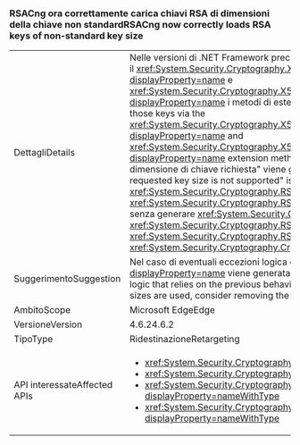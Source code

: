 ### <a name="rsacng-now-correctly-loads-rsa-keys-of-non-standard-key-size"></a><span data-ttu-id="1653b-101">RSACng ora correttamente carica chiavi RSA di dimensioni della chiave non standard</span><span class="sxs-lookup"><span data-stu-id="1653b-101">RSACng now correctly loads RSA keys of non-standard key size</span></span>

|   |   |
|---|---|
|<span data-ttu-id="1653b-102">Dettagli</span><span class="sxs-lookup"><span data-stu-id="1653b-102">Details</span></span>|<span data-ttu-id="1653b-103">Nelle versioni di .NET Framework precedenti alla 4.6.2, i clienti con dimensioni della chiave non standard per i certificati RSA sono in grado di accedere a tali chiavi tramite il <xref:System.Security.Cryptography.X509Certificates.RSACertificateExtensions.GetRSAPublicKey(System.Security.Cryptography.X509Certificates.X509Certificate2)?displayProperty=name> e <xref:System.Security.Cryptography.X509Certificates.RSACertificateExtensions.GetRSAPrivateKey(System.Security.Cryptography.X509Certificates.X509Certificate2)?displayProperty=name> i metodi di estensione.</span><span class="sxs-lookup"><span data-stu-id="1653b-103">In .NET Framework versions prior to 4.6.2, customers with non-standard key sizes for RSA certificates are unable to access those keys via the <xref:System.Security.Cryptography.X509Certificates.RSACertificateExtensions.GetRSAPublicKey(System.Security.Cryptography.X509Certificates.X509Certificate2)?displayProperty=name> and <xref:System.Security.Cryptography.X509Certificates.RSACertificateExtensions.GetRSAPrivateKey(System.Security.Cryptography.X509Certificates.X509Certificate2)?displayProperty=name> extension methods.</span></span>  <span data-ttu-id="1653b-104">A <xref:System.Security.Cryptography.CryptographicException?displayProperty=name> con il messaggio &quot;non è supportata la dimensione di chiave richiesta&quot; viene generata un'eccezione.</span><span class="sxs-lookup"><span data-stu-id="1653b-104">A <xref:System.Security.Cryptography.CryptographicException?displayProperty=name> with the message &quot;The requested key size is not supported&quot; is thrown.</span></span> <span data-ttu-id="1653b-105">In .NET Framework 4.6.2 è stato risolto il problema.</span><span class="sxs-lookup"><span data-stu-id="1653b-105">In .NET Framework 4.6.2 this issue has been fixed.</span></span> <span data-ttu-id="1653b-106">Analogamente, <xref:System.Security.Cryptography.RSA.ImportParameters(System.Security.Cryptography.RSAParameters)> e <xref:System.Security.Cryptography.RSACng.ImportParameters(System.Security.Cryptography.RSAParameters)> ora funziona con dimensioni della chiave non standard senza generare <xref:System.Security.Cryptography.CryptographicException?displayProperty=name>s.</span><span class="sxs-lookup"><span data-stu-id="1653b-106">Similarly, <xref:System.Security.Cryptography.RSA.ImportParameters(System.Security.Cryptography.RSAParameters)> and <xref:System.Security.Cryptography.RSACng.ImportParameters(System.Security.Cryptography.RSAParameters)> now work with non-standard key sizes without throwing <xref:System.Security.Cryptography.CryptographicException?displayProperty=name>s.</span></span>|
|<span data-ttu-id="1653b-107">Suggerimento</span><span class="sxs-lookup"><span data-stu-id="1653b-107">Suggestion</span></span>|<span data-ttu-id="1653b-108">Nel caso di eventuali eccezioni logica che si basa sul comportamento precedente in cui un <xref:System.Security.Cryptography.CryptographicException?displayProperty=name> viene generata quando vengono utilizzate dimensioni della chiave non standard, provare a rimuovere la logica.</span><span class="sxs-lookup"><span data-stu-id="1653b-108">If there is any exception handling logic that relies on the previous behavior where a <xref:System.Security.Cryptography.CryptographicException?displayProperty=name> is thrown when non-standard key sizes are used, consider removing the logic.</span></span>|
|<span data-ttu-id="1653b-109">Ambito</span><span class="sxs-lookup"><span data-stu-id="1653b-109">Scope</span></span>|<span data-ttu-id="1653b-110">Microsoft Edge</span><span class="sxs-lookup"><span data-stu-id="1653b-110">Edge</span></span>|
|<span data-ttu-id="1653b-111">Versione</span><span class="sxs-lookup"><span data-stu-id="1653b-111">Version</span></span>|<span data-ttu-id="1653b-112">4.6.2</span><span class="sxs-lookup"><span data-stu-id="1653b-112">4.6.2</span></span>|
|<span data-ttu-id="1653b-113">Tipo</span><span class="sxs-lookup"><span data-stu-id="1653b-113">Type</span></span>|<span data-ttu-id="1653b-114">Ridestinazione</span><span class="sxs-lookup"><span data-stu-id="1653b-114">Retargeting</span></span>|
|<span data-ttu-id="1653b-115">API interessate</span><span class="sxs-lookup"><span data-stu-id="1653b-115">Affected APIs</span></span>|<ul><li><xref:System.Security.Cryptography.RSA.ImportParameters(System.Security.Cryptography.RSAParameters)?displayProperty=nameWithType></li><li><xref:System.Security.Cryptography.RSACng.ImportParameters(System.Security.Cryptography.RSAParameters)?displayProperty=nameWithType></li><li><xref:System.Security.Cryptography.X509Certificates.RSACertificateExtensions.GetRSAPrivateKey(System.Security.Cryptography.X509Certificates.X509Certificate2)?displayProperty=nameWithType></li><li><xref:System.Security.Cryptography.X509Certificates.RSACertificateExtensions.GetRSAPublicKey(System.Security.Cryptography.X509Certificates.X509Certificate2)?displayProperty=nameWithType></li></ul>|

